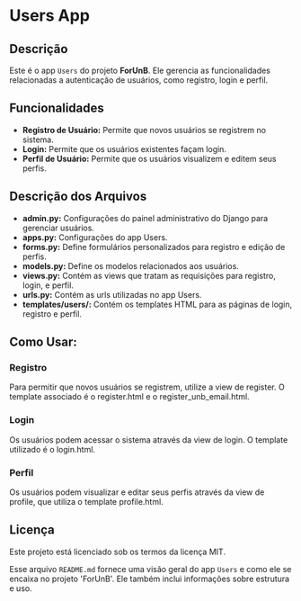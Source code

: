 # Users App
## Descrição

Este é o app `Users` do projeto **ForUnB**. Ele gerencia as funcionalidades relacionadas a autenticação de usuários, como registro, login e perfil.

## Funcionalidades
- **Registro de Usuário:** Permite que novos usuários se registrem no sistema.
- **Login:** Permite que os usuários existentes façam login.
- **Perfil de Usuário:** Permite que os usuários visualizem e editem seus perfis.

## Descrição dos Arquivos
- **admin.py:** Configurações do painel administrativo do Django para gerenciar usuários.
- **apps.py:** Configurações do app Users.
- **forms.py:** Define formulários personalizados para registro e edição de perfis.
- **models.py:** Define os modelos relacionados aos usuários.
- **views.py:** Contém as views que tratam as requisições para registro, login, e perfil.
- **urls.py:** Contém as urls utilizadas no app Users.
- **templates/users/:** Contém os templates HTML para as páginas de login, registro e perfil.

## Como Usar:
### Registro
Para permitir que novos usuários se registrem, utilize a view de register. O template associado é o register.html e o register_unb_email.html.

### Login
Os usuários podem acessar o sistema através da view de login. O template utilizado é o login.html.

### Perfil
Os usuários podem visualizar e editar seus perfis através da view de profile, que utiliza o template profile.html.


## Licença
Este projeto está licenciado sob os termos da licença MIT.

Esse arquivo `README.md` fornece uma visão geral do app `Users` e como ele se encaixa no projeto 'ForUnB'. Ele também inclui informações sobre estrutura e uso.